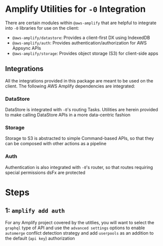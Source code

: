 # Amplify Utilities for `-0` Integration

There are certain modules within `@aws-amplify` that are
helpful to integrate into `-0` libraries for use on the
client:

- `@aws-amplify/datastore`: Provides a client-first DX using IndexedDB
- `@aws-amplify/auth`: Provides authentication/authorization for AWS Appsync APIs
- `@aws-amplify/storage`: Provides object storage (S3) for client-side apps

## Integrations

All the integrations provided in this package are meant to
be used on the client. The following AWS Amplify
dependencies are integrated:

### DataStore

DataStore is integrated with `-0`'s routing Tasks. Utilities
are herein provided to make calling DataStore APIs in a more
data-centric fashion

### Storage

Storage to S3 is abstracted to simple Command-based APIs, so
that they can be composed with other actions as a pipeline

### Auth

Authentication is also integrated with `-0`'s router, so
that routes requiring special permissions dsFx are protected

# Steps

## 1: `amplify add auth`

For any Amplify project covered by the utitlies, you will
want to select the `graphql` type of API and use the
`advanced settings` options to enable `automerge` conflict
detection strategy and add `userpools` as an addition to the
default (`api key`) authorization